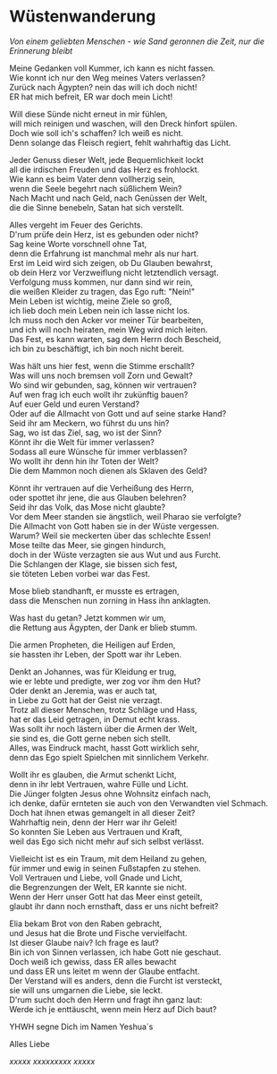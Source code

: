 # Wüsten­wanderung

_Von einem geliebten Menschen - wie Sand geronnen die Zeit, nur die Erinnerung bleibt_

Meine Gedanken voll Kummer, ich kann es nicht fassen. <br>
Wie konnt ich nur den Weg meines Vaters verlassen? <br>
Zurück nach Ägypten? nein das will ich doch nicht! <br>
ER hat mich befreit, ER war doch mein Licht!

Will diese Sünde nicht erneut in mir fühlen, <br>
will mich reinigen und waschen, will den Dreck hinfort spülen. <br>
Doch wie soll ich's schaffen? Ich weiß es nicht. <br>
Denn solange das Fleisch regiert, fehlt wahrhaftig das Licht.

Jeder Genuss dieser Welt, jede Bequemlichkeit lockt <br>
all die irdischen Freuden und das Herz es frohlockt. <br>
Wie kann es beim Vater denn vollherzig sein, <br>
wenn die Seele begehrt nach süßlichem Wein? <br>
Nach Macht und nach Geld, nach Genüssen der Welt, <br>
die die Sinne benebeln, Satan hat sich verstellt.

Alles vergeht im Feuer des Gerichts. <br>
D'rum prüfe dein Herz, ist es gebunden oder nicht? <br>
Sag keine Worte vorschnell ohne Tat, <br>
denn die Erfahrung ist manchmal mehr als nur hart. <br>
Erst im Leid wird sich zeigen, ob Du Glauben bewahrst, <br>
ob dein Herz vor Verzweiflung nicht letztendlich versagt. <br>
Verfolgung muss kommen, nur dann sind wir rein, <br>
die weißen Kleider zu tragen, das Ego ruft: "Nein!" <br>
Mein Leben ist wichtig, meine Ziele so groß, <br>
ich lieb doch mein Leben nein ich lasse nicht los. <br>
Ich muss noch den Acker vor meiner Tür bearbeiten, <br>
und ich will noch heiraten, mein Weg wird mich leiten. <br>
Das Fest, es kann warten, sag dem Herrn doch Bescheid, <br>
ich bin zu beschäftigt, ich bin noch nicht bereit.

Was hält uns hier fest, wenn die Stimme erschallt? <br>
Was will uns noch bremsen voll Zorn und Gewalt? <br>
Wo sind wir gebunden, sag, können wir vertrauen? <br>
Auf wen frag ich euch wollt ihr zukünftig bauen? <br>
Auf euer Geld und euren Verstand? <br>
Oder auf die Allmacht von  Gott und auf seine starke Hand? <br>
Seid ihr am Meckern, wo führst du uns hin? <br>
Sag, wo ist das Ziel, sag, wo ist der Sinn? <br>
Könnt ihr die Welt für immer verlassen? <br>
Sodass all eure Wünsche für immer verblassen? <br>
Wo wollt ihr denn hin ihr Toten der Welt? <br>
Die dem Mammon noch dienen als Sklaven des Geld?

Könnt ihr vertrauen auf die Verheißung des Herrn, <br>
oder spottet ihr jene, die aus Glauben belehren? <br>
Seid ihr das Volk, das Mose nicht glaubte? <br>
Vor dem Meer standen sie ängstlich, weil Pharao sie verfolgte? <br>
Die Allmacht von Gott haben sie in der Wüste vergessen. <br>
Warum? Weil sie meckerten über das schlechte Essen! <br>
Mose teilte das Meer, sie gingen hindurch, <br>
doch in der Wüste verzagten sie aus Wut und aus Furcht. <br>
Die Schlangen der Klage, sie bissen sich fest, <br>
sie töteten Leben vorbei war das Fest.

Mose blieb standhanft, er musste es ertragen, <br>
dass die Menschen nun zorning in Hass ihn anklagten.

Was hast du getan? Jetzt kommen wir um, <br>
die Rettung aus Ägypten, der Dank er blieb stumm.

Die armen Propheten, die Heiligen auf Erden, <br>
sie hassten ihr Leben, der Spott war ihr Leben.

Denkt an Johannes, was für Kleidung er trug, <br>
wie er lebte und predigte, wer zog vor ihm den Hut? <br>
Oder denkt an Jeremia, was er auch tat, <br>
in Liebe zu Gott hat der Geist nie verzagt. <br>
Trotz all dieser Menschen, trotz Schläge und Hass, <br>
hat er das Leid getragen, in Demut echt krass. <br>
Was sollt ihr noch lästern über die Armen der Welt, <br>
sie sind es, die Gott gerne neben sich stellt. <br>
Alles, was Eindruck macht, hasst Gott wirklich sehr, <br>
denn das Ego spielt Spielchen mit sinnlichem Verkehr. <br>

Wollt ihr es glauben, die Armut schenkt Licht, <br>
denn in ihr lebt Vertrauen, wahre Fülle und Licht. <br>
Die Jünger folgten Jesus ohne Wohnsitz einfach nach, <br>
ich denke, dafür ernteten sie auch von den Verwandten viel Schmach. <br>
Doch hat ihnen etwas gemangelt in all dieser Zeit? <br>
Wahrhaftig nein, denn der Herr war ihr Geleit! <br>
So konnten Sie Leben aus Vertrauen und Kraft, <br>
weil das Ego sich nicht mehr auf sich selbst verlässt.

Vielleicht ist es ein Traum, mit dem Heiland zu gehen, <br>
für immer und ewig in seinen Fußstapfen zu stehen. <br>
Voll Vertrauen und Liebe, voll Gnade und Licht, <br>
die Begrenzungen der Welt, ER kannte sie nicht. <br>
Wenn der Herr unser Gott hat das Meer einst geteilt, <br>
glaubt ihr dann noch ernsthaft, dass er uns nicht befreit?

Elia bekam Brot von den Raben gebracht, <br>
und Jesus hat die Brote und Fische vervielfacht. <br>
Ist dieser Glaube naiv? Ich frage es laut? <br>
Bin ich von Sinnen verlassen, ich habe Gott nie geschaut. <br>
Doch weiß ich gewiss, dass ER alles bewacht <br>
und dass ER uns leitet m wenn der Glaube entfacht. <br>
Der Verstand will es anders, denn die Furcht ist versteckt, <br>
sie will uns umgarnen die Liebe, sie leckt. <br>
D'rum sucht doch den Herrn und fragt ihn ganz laut: <br>
Werde ich je enttäuscht, wenn mein  Herz auf Dich baut?

YHWH segne Dich im Namen Yeshua´s

Alles Liebe

_xxxxx xxxxxxxxx xxxxx_